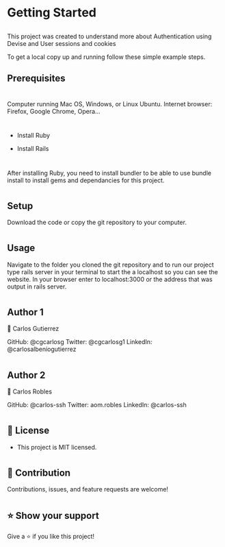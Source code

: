 # Getting Started
##

This project was created to understand more about Authentication using Devise and User sessions and cookies

To get a local copy up and running follow these simple example steps.

## Prerequisites
#
Computer running Mac OS, Windows, or Linux Ubuntu. Internet browser: Firefox, Google Chrome, Opera...
#
- Install Ruby

- Install Rails
#
After installing Ruby, you need to install bundler to be able to use bundle install to install gems and dependancies for this project.
#
## Setup
Download the code or copy the git repository to your computer.
#
## Usage
Navigate to the folder you cloned the git repository and to run our project type rails server in your terminal to start the a localhost so you can see the website. In your browser enter to localhost:3000 or the address that was output in rails server.
#
## Author 1
👤  Carlos Gutierrez

GitHub: @cgcarlosg 
Twitter: @cgcarlosg1 
LinkedIn: @carlosalbeniogutierrez

#
## Author 2
👤 Carlos Robles

GitHub: @carlos-ssh 
Twitter:  aom.robles
LinkedIn: @carlos-ssh

#
 ## 📝 License 
- This project is MIT licensed.
#


## 🤝 Contribution
Contributions, issues, and feature requests are welcome!

#
## ⭐ Show your support
Give a ⭐️ if you like this project!

